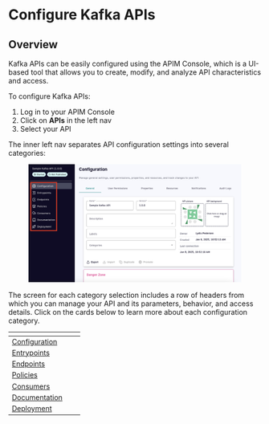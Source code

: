 # Configure Kafka APIs

## Overview

Kafka APIs can be easily configured using the APIM Console, which is a UI-based tool that allows you to create, modify, and analyze API characteristics and access.&#x20;

To configure Kafka APIs:&#x20;

1. Log in to your APIM Console
2. Click on **APIs** in the left nav
3. Select your API

The inner left nav separates API configuration settings into several categories:&#x20;

<figure><img src="../../../.gitbook/assets/A 1 config general copy.png" alt=""><figcaption></figcaption></figure>

The screen for each category selection includes a row of headers from which you can manage your API and its parameters, behavior, and access details. Click on the cards below to learn more about each configuration category.

<table data-view="cards"><thead><tr><th></th><th></th><th></th></tr></thead><tbody><tr><td><a href="configuration.md">Configuration</a></td><td></td><td></td></tr><tr><td><a href="entrypoints.md">Entrypoints</a></td><td></td><td></td></tr><tr><td><a href="endpoints.md">Endpoints</a></td><td></td><td></td></tr><tr><td><a href="policies.md">Policies</a></td><td></td><td></td></tr><tr><td><a href="consumers.md">Consumers</a></td><td></td><td></td></tr><tr><td><a href="documentation.md">Documentation</a></td><td></td><td></td></tr><tr><td><a href="deployment.md">Deployment</a></td><td></td><td></td></tr></tbody></table>


